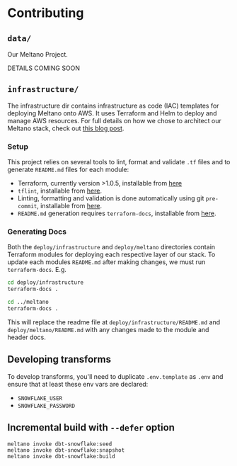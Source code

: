 # Contributing

## `data/`

Our Meltano Project.

DETAILS COMING SOON

## `infrastructure/`

The infrastructure dir contains infrastructure as code (IAC) templates for deploying Meltano onto AWS.
It uses Terraform and Helm to deploy and manage AWS resources.
For full details on how we chose to architect our Meltano stack, check out [this blog post]().

### Setup

This project relies on several tools to lint, format and validate `.tf` files and to generate `README.md` files for each module:

- Terraform, currently version >1.0.5, installable from [here](https://www.terraform.io)
- `tflint`, installable from [here](https://github.com/terraform-linters/tflint).
- Linting, formatting and validation is done automatically using git `pre-commit`, installable from [here](https://pre-commit.com/#install).
- `README.md` generation requires `terraform-docs`, installable from [here](https://github.com/terraform-docs/terraform-docs).

### Generating Docs

Both the `deploy/infrastructure` and `deploy/meltano` directories contain Terraform modules for deploying each respective layer of our stack.
To update each modules `README.md` after making changes, we must run `terraform-docs`. E.g.

```sh
cd deploy/infrastructure
terraform-docs .

cd ../meltano
terraform-docs .
```

This will replace the readme file at `deploy/infrastructure/README.md` and `deploy/meltano/README.md` with any changes made to the module and header docs.

## Developing transforms

To develop transforms, you'll need to duplicate `.env.template` as `.env` and ensure that at least these env vars are declared:

- `SNOWFLAKE_USER`
- `SNOWFLAKE_PASSWORD`

## Incremental build with `--defer` option

```console
meltano invoke dbt-snowflake:seed
meltano invoke dbt-snowflake:snapshot
meltano invoke dbt-snowflake:build
```
